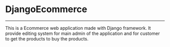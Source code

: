 # DjangoEcommerce
<hr>
This is a Ecommerce web application made with Django framework. It provide editing system for main admin of the application and for customer to get the products to buy the products.
